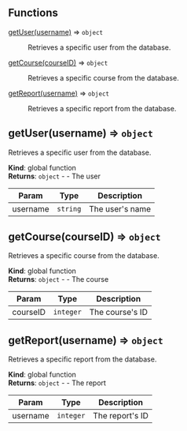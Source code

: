 ## Functions

<dl>
<dt><a href="#getUser">getUser(username)</a> ⇒ <code>object</code></dt>
<dd><p>Retrieves a specific user from the database.</p>
</dd>
<dt><a href="#getCourse">getCourse(courseID)</a> ⇒ <code>object</code></dt>
<dd><p>Retrieves a specific course from the database.</p>
</dd>
<dt><a href="#getReport">getReport(username)</a> ⇒ <code>object</code></dt>
<dd><p>Retrieves a specific report from the database.</p>
</dd>
</dl>

<a name="getUser"></a>

## getUser(username) ⇒ <code>object</code>
Retrieves a specific user from the database.

**Kind**: global function  
**Returns**: <code>object</code> - - The user  

| Param | Type | Description |
| --- | --- | --- |
| username | <code>string</code> | The user's name |

<a name="getCourse"></a>

## getCourse(courseID) ⇒ <code>object</code>
Retrieves a specific course from the database.

**Kind**: global function  
**Returns**: <code>object</code> - - The course  

| Param | Type | Description |
| --- | --- | --- |
| courseID | <code>integer</code> | The course's ID |

<a name="getReport"></a>

## getReport(username) ⇒ <code>object</code>
Retrieves a specific report from the database.

**Kind**: global function  
**Returns**: <code>object</code> - - The report  

| Param | Type | Description |
| --- | --- | --- |
| username | <code>integer</code> | The report's ID |

